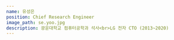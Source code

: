 ```yaml
---
name: 유성은
position: Chief Research Engineer
image_path: se.yoo.jpg
description: 광운대학교 컴퓨터공학과 석사<br>LG 전자 CTO (2013~2020)
---
```


